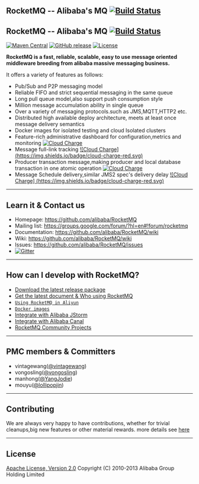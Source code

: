 ## RocketMQ -- Alibaba's MQ [![Build Status](https://travis-ci.org/alibaba/RocketMQ.svg?branch=master)](https://travis-ci.org/alibaba/RocketMQ)
## RocketMQ -- Alibaba's MQ [![Build Status](https://travis-ci.org/alibaba/RocketMQ.svg?branch=master)](https://travis-ci.org/alibaba/RocketMQ)
[![Maven Central](https://img.shields.io/badge/maven--center-stable--version-green.svg)](http://search.maven.org/#search%7Cga%7C1%7Ccom.alibaba.rocketmq)
[![GitHub release](https://img.shields.io/badge/release-download-orange.svg)](https://github.com/alibaba/RocketMQ/releases)
[![License](https://img.shields.io/badge/license-Apache%202-4EB1BA.svg)](https://www.apache.org/licenses/LICENSE-2.0.html)

**RocketMQ is a fast, reliable, scalable, easy to use message oriented middleware breeding from alibaba massive messaging business.**

It offers a variety of features as follows:

* Pub/Sub and P2P messaging model
* Reliable FIFO and strict sequential messaging in the same queue
* Long pull queue model,also support push consumption style
* Million message accumulation ability in single queue
* Over a variety of messaging protocols.such as JMS,MQTT,HTTP2 etc.
* Distributed high available deploy architecture, meets at least once message delivery semantics
* Docker images for isolated testing and cloud Isolated clusters
* Feature-rich administrative dashboard for configuration,metrics and monitoring [![Cloud Charge](https://img.shields.io/badge/cloud-charge-red.svg)](https://www.aliyun.com/product/ons/?spm=5176.7960203.237031.135.67OdNO)
* Message full-link tracking [![Cloud Charge] (https://img.shields.io/badge/cloud-charge-red.svg)](https://www.aliyun.com/product/ons/?spm=5176.7960203.237031.135.67OdNO)
* Producer transaction message,making producer and local database transaction in one atomic operation [![Cloud Charge](https://img.shields.io/badge/cloud-charge-red.svg)](https://www.aliyun.com/product/ons/?spm=5176.7960203.237031.135.67OdNO)
* Message Schedule delivery,similar JMS2 spec's delivery delay [![Cloud Charge] (https://img.shields.io/badge/cloud-charge-red.svg)](https://www.aliyun.com/product/ons/?spm=5176.7960203.237031.135.67OdNO)

----------

## Learn it & Contact us
* Homepage: <https://github.com/alibaba/RocketMQ>
* Mailing list: <https://groups.google.com/forum/?hl=en#!forum/rocketmq>
* Documentation: <https://github.com/alibaba/RocketMQ/wiki>
* Wiki: <https://github.com/alibaba/RocketMQ/wiki>
* Issues: <https://github.com/alibaba/RocketMQ/issues>
* [![Gitter](https://badges.gitter.im/Join%20Chat.svg)](https://gitter.im/alibaba/RocketMQ?utm_source=badge&utm_medium=badge&utm_campaign=pr-badge)
 

----------

## How can I develop with RocketMQ?
* [Download the latest release package](https://github.com/alibaba/RocketMQ/releases)
* [Get the latest document & Who using RocketMQ](https://github.com/alibaba/RocketMQ/issues/1)
* [`Using RocketMQ in Aliyun`](http://www.aliyun.com/product/ons)
* [`Docker images`](https://registry.hub.docker.com/u/vongosling/rocketmq/)
* [Integrate with Alibaba JStorm](https://github.com/alibaba/jstorm)
* [Integrate with Alibaba Canal](https://github.com/alibaba/canal)
* [RocketMQ Community Projects](https://github.com/rocketmq)

----------

## PMC members & Committers
* vintagewang([@vintagewang](https://github.com/vintagewang))
* vongosling([@vongosling](https://github.com/vongosling))
* manhong([@YangJodie](https://github.com/YangJodie))
* mouyu([@lollipopjin](https://github.com/lollipopjin))

----------

## Contributing
We are always very happy to have contributions, whether for trivial cleanups,big new features or other material rewards. more details see [here](https://github.com/alibaba/RocketMQ/wiki/How-to-donate) 
 
----------
## License
[Apache License, Version 2.0](http://www.apache.org/licenses/LICENSE-2.0.html) Copyright (C) 2010-2013 Alibaba Group Holding Limited
